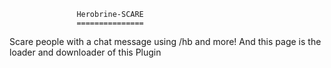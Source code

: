                    Herobrine-SCARE
                   ===============

 Scare people with a chat message using /hb and more!
And this page is the loader and downloader of this Plugin
